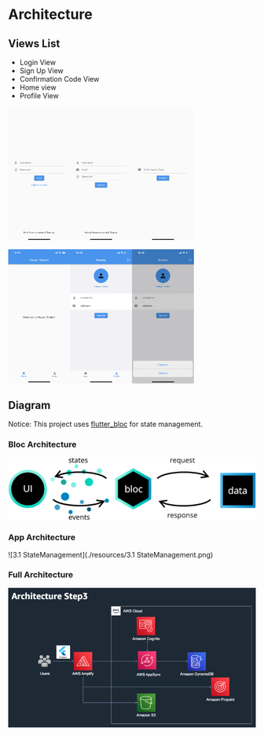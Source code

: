 <!--
SPDX-FileCopyrightText: 2022 Jinsong, Zhu <jasonzjs@amazon.com>

SPDX-License-Identifier: MIT-0
-->

# Architecture

## Views List

* Login View
* Sign Up View
* Confirmation Code View
* Home view
* Profile View

<img src="./resources/3.1.1LoginView.png" alt="3.1.1LoginView" width="25%" /><img src="./resources/3.1.2SignUpView.png" alt="3.1.2SignUpView" width="25%" /><img src="./resources/3.1.3ConfirmationView.png" alt="3.1.3ConfirmationView" width="25%" />

<img src="./resources/3.1.4HomeView.png" alt="3.1.4HomeView" width="25%" /><img src="./resources/3.1.5ProfileView.png" alt="3.1.5ProfileView" width="25%" /><img src="./resources/3.1.6ProfileView-ChangeAvatar.png" alt="3.1.6ProfileView-ChangeAvatar" width="25%" />



## Diagram

Notice: This project uses [flutter_bloc](https://github.com/felangel/bloc/tree/master/packages/flutter_bloc) for state management.

### Bloc Architecture

![3.bloc_architecture_full](./resources/3.bloc_architecture_full.png)

### App Architecture

![3.1 StateManagement](./resources/3.1 StateManagement.png)

### Full Architecture

![3.Architecture](./resources/3.Architecture.png)

